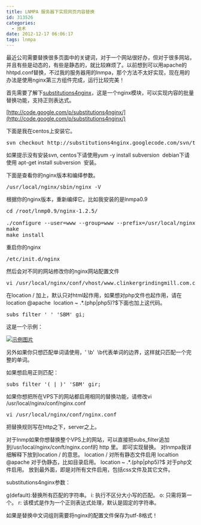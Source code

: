 ```yaml
---
title: LNMPA 服务器下实现网页内容替换
id: 313526
categories:
  - 技术
date: 2012-12-17 06:06:17
tags: lnmpa
---
```


最近公司需要替换很多页面中的关键词，对于一个网站很好办，但对于很多网站，并且有些是动态的，有些是静态的，就比较麻烦了。以前想到可以用apache的hhtpd.conf替换，不过我的服务器用的lnmpa，那个方法不太好实现，现在用的办法是使用nginx第三方组件完成，运行比较完美！

首先需要了解下[substitutions4nginx](http://code.google.com/p/substitutions4nginx/)，这是一个nginx模块，可以实现内容的批量替换功能，支持正则表达式。

[http://code.google.com/p/substitutions4nginx/](http://code.google.com/p/substitutions4nginx/)

下面是我在centos上安装它。
<pre class="lang:sh decode:true">svn checkout http://substitutions4nginx.googlecode.com/svn/trunk/ substitutions4nginx-read-only</pre>
如果提示没有安装svn, centos下请使用yum -y install subversion  debian下请使用 apt-get install subversion  安装。

下面是查看你的nginx版本和编绎参数。
<pre class="lang:sh decode:true">/usr/local/nginx/sbin/nginx -V</pre>
根据你的nginx版本，重新编绎它。比如我安装的是lnmpa0.9
<pre class="lang:sh decode:true">cd /root/lnmp0.9/nginx-1.2.5/

./configure --user=www --group=www --prefix=/usr/local/nginx --with-http_stub_status_module --with-http_ssl_module --with-http_gzip_static_module --with-ipv6 --with-pcre --with-http_sub_module --add-module=/root/substitutions4nginx-read-only
make
make install</pre>
重启你的nginx
<pre class="lang:sh decode:true">/etc/init.d/nginx</pre>
然后会对不同的网站修改你的nginx网站配置文件
<pre class="lang:sh decode:true">vi /usr/local/nginx/conf/vhost/www.clinkergrindingmill.com.conf</pre>
在location / 加上，默认只对html起作用，如果想对php文件也起作用，请在location @apache  location ~ .*\.(php|php5)?$下面也加上这代码。
<pre class="lang:default decode:true">subs_filter ' ' 'SBM' gi;</pre>
这是一个示例：

[![](http://www.love4026.org/wp-content/uploads/2012/12/sub_replace.png "示例图片")](http://www.love4026.org/wp-content/uploads/2012/12/sub_replace.png)

另外如果你只想匹配单词请使用，' \b'  \b代表单词的边界，这样就只匹配一个完整的单词。

如果想启用正则匹配：
<pre class="lang:sh decode:true">subs_filter '( | )' 'SBM' gir;</pre>
如果你想把所在VPS下的网站都启用相同的替换功能，请修改vi /usr/local/nginx/conf/nginx.conf
<pre class="lang:sh decode:true">vi /usr/local/nginx/conf/nginx.conf</pre>
把替换规则写在http之下，server之上。

对于lnmp如果你想替换整个VPS上的网站，可以直接把subs_filter追加到/usr/local/nginx/conft/nginx.conf的 http 里。 即可实现替换。
对lnmpa我详细解释下放到location / 的意思。
location / 对所有静态文件启用
localtion @apache 对于伪静态，比如目录启用。
location ~ .*\.(php|php5)?$  对于php文件启用。
放到最外面，即是对所有文件启用，包括css文件及其它文件。

substitutions4nginx参数：

g(default):替换所有匹配的字符串。
i: 执行不区分大小写的匹配。
o: 只需将第一个。
r: 该模式是作为一个正则表达式处理，默认是固定的字符串。

如果是替换中文词组则需要将nginx的配置文件保存为utf-8格式！